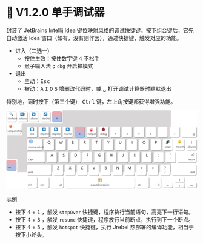 # 🦉 V1.2.0 单手调试器

封装了 JetBrains Intellij Idea 键位映射风格的调试快捷键。按下组合键后，它先自动激活 Idea 窗口（如有，没有则作罢），通过快捷键，触发对应的功能。

- 进入（二选一）
    - 按住生效：按住数字键 <kbd>4</kbd> 不松手
    - 猴子输入法 <kbd>;</kbd> `dbg` 开启禅模式
- 退出
    - 主动：<kbd>Esc</kbd>
    - 被动：<kbd>A</kbd> <kbd>I</kbd> <kbd>O</kbd> <kbd>S</kbd> 增删改代码时，或 <kbd>␣</kbd> 打开调试计算器时默默退出

特别地，同时按下（第三个键） <kbd>Ctrl</kbd> 键，左上角按键都获得增强功能。

![print_snippets.gif](../img/debug-keyboard.png)

示例

- 按下 <kbd>4</kbd> + <kbd>1</kbd> ，触发 `stepOver` 快捷键，程序执行当前语句，高亮下一行语句。
- 按下 <kbd>4</kbd> + <kbd>3</kbd> ，触发 `resume` 快捷键，程序放行当前断点，执行到下一个断点。
- 按下 <kbd>4</kbd> + <kbd>5</kbd> ，触发 `hotspot` 快捷键，执行 Jrebel 热部署的编译功能，相当于按下小斧头。

